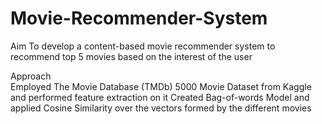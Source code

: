 # Movie-Recommender-System
Aim	
To develop a content-based movie recommender system to recommend top 5 movies based on the interest of the user

Approach	
Employed The Movie Database (TMDb) 5000 Movie Dataset from Kaggle and performed feature extraction on it
Created Bag-of-words Model and applied Cosine Similarity over the vectors formed by the different movies

